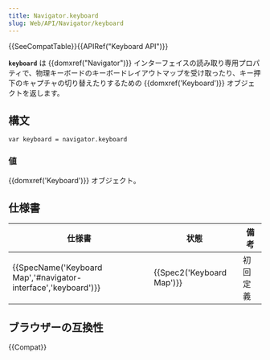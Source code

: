 ```yaml
---
title: Navigator.keyboard
slug: Web/API/Navigator/keyboard
---
```


{{SeeCompatTable}}{{APIRef("Keyboard API")}}

**`keyboard`** は {{domxref("Navigator")}} インターフェイスの読み取り専用プロパティで、物理キーボードのキーボードレイアウトマップを受け取ったり、キー押下のキャプチャの切り替えたりするための {{domxref('Keyboard')}} オブジェクトを返します。

## 構文

```
var keyboard = navigator.keyboard
```

### 値

{{domxref('Keyboard')}} オブジェクト。

## 仕様書

| 仕様書                                                                               | 状態                             | 備考     |
| ------------------------------------------------------------------------------------ | -------------------------------- | -------- |
| {{SpecName('Keyboard Map','#navigator-interface','keyboard')}} | {{Spec2('Keyboard Map')}} | 初回定義 |

## ブラウザーの互換性

{{Compat}}
